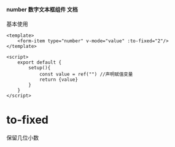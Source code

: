 #### number 数字文本框组件 文档


基本使用

```vue
<template>
    <form-item type="number" v-mode="value" :to-fixed="2"/>
</template>

<script>
    export default {
        setup(){
            const value = ref("") //声明赋值变量
            return {value}
        }
    }
</script>
```

# to-fixed
保留几位小数

